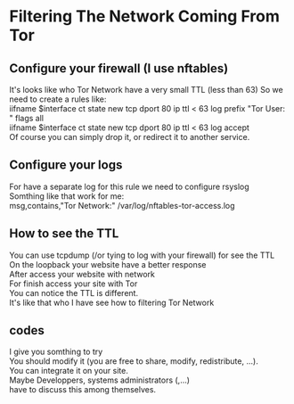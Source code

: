 # Filtering The Network Coming From Tor
## Configure your firewall (I use nftables)
It's looks like who Tor Network have a very small TTL (less than 63)
So we need to create a rules like:  
iifname $interface ct state new tcp dport 80 ip ttl < 63 log prefix "Tor User: " flags all  
iifname $interface ct state new tcp dport 80 ip ttl < 63 log accept  
Of course you can simply drop it, or redirect it to another service.  
  
## Configure your logs
For have a separate log for this rule we need to configure rsyslog  
Somthing like that work for me:  
msg,contains,"Tor Network:" /var/log/nftables-tor-access.log

## How to see the TTL
You can use tcpdump (/or tying to log with your firewall) for see the TTL  
On the loopback your website have a better response  
After access your website with network  
For finish access your site with Tor  
You can notice the TTL is different.  
It's like that who I have see how to filtering Tor Network  
  
## codes
I give you somthing to try  
You should modify it (you are free to share, modify, redistribute, ...).  
You can integrate it on your site.  
Maybe Developpers, systems administrators (,...)  
have to discuss this among themselves.  
